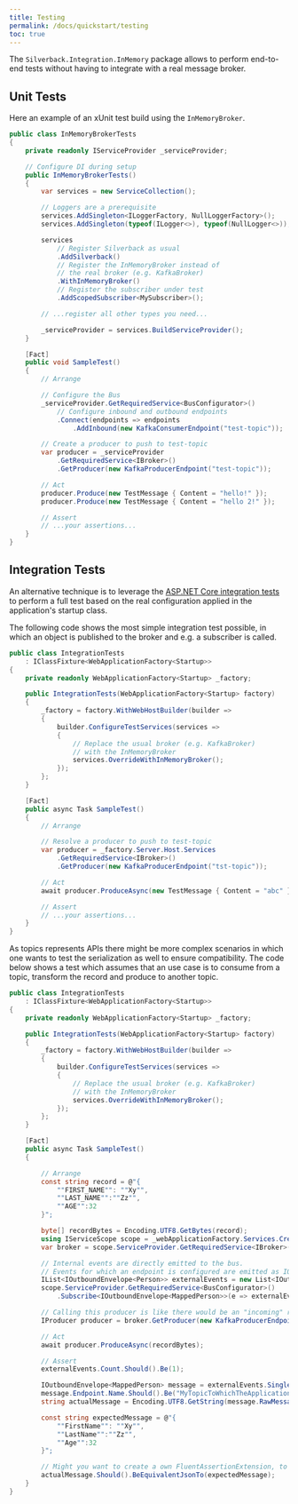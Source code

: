 ```yaml
---
title: Testing
permalink: /docs/quickstart/testing
toc: true
---
```


The `Silverback.Integration.InMemory` package allows to perform end-to-end tests without having to integrate with a real message broker.

## Unit Tests

Here an example of an xUnit test build using the `InMemoryBroker`.

```c#
public class InMemoryBrokerTests
{
    private readonly IServiceProvider _serviceProvider;

    // Configure DI during setup
    public InMemoryBrokerTests()
    {
        var services = new ServiceCollection();

        // Loggers are a prerequisite
        services.AddSingleton<ILoggerFactory, NullLoggerFactory>();
        services.AddSingleton(typeof(ILogger<>), typeof(NullLogger<>));

        services
            // Register Silverback as usual
            .AddSilverback()
            // Register the InMemoryBroker instead of
            // the real broker (e.g. KafkaBroker)
            .WithInMemoryBroker()
            // Register the subscriber under test
            .AddScopedSubscriber<MySubscriber>();

        // ...register all other types you need...

        _serviceProvider = services.BuildServiceProvider();
    }

    [Fact]
    public void SampleTest()
    {
        // Arrange

        // Configure the Bus
        _serviceProvider.GetRequiredService<BusConfigurator>()
            // Configure inbound and outbound endpoints
            .Connect(endpoints => endpoints
                .AddInbound(new KafkaConsumerEndpoint("test-topic"));

        // Create a producer to push to test-topic
        var producer = _serviceProvider
            .GetRequiredService<IBroker>()
            .GetProducer(new KafkaProducerEndpoint("test-topic"));

        // Act
        producer.Produce(new TestMessage { Content = "hello!" });
        producer.Produce(new TestMessage { Content = "hello 2!" });

        // Assert
        // ...your assertions...
    }
}
```

## Integration Tests

An alternative technique is to leverage the [ASP.NET Core integration tests](https://docs.microsoft.com/en-us/aspnet/core/test/integration-tests) to perform a full test based on the real configuration applied in the application's startup class.

The following code shows the most simple integration test possible, in which an object is published to the broker and e.g. a subscriber is called.

```c#
public class IntegrationTests
    : IClassFixture<WebApplicationFactory<Startup>>
{
    private readonly WebApplicationFactory<Startup> _factory;

    public IntegrationTests(WebApplicationFactory<Startup> factory)
    {
        _factory = factory.WithWebHostBuilder(builder =>
        {
            builder.ConfigureTestServices(services =>
            {
                // Replace the usual broker (e.g. KafkaBroker)
                // with the InMemoryBroker
                services.OverrideWithInMemoryBroker();
            });
        };
    }

    [Fact]
    public async Task SampleTest()
    {
        // Arrange

        // Resolve a producer to push to test-topic
        var producer = _factory.Server.Host.Services
            .GetRequiredService<IBroker>()
            .GetProducer(new KafkaProducerEndpoint("tst-topic"));

        // Act
        await producer.ProduceAsync(new TestMessage { Content = "abc" });

        // Assert
        // ...your assertions...
    }
}
```

As topics represents APIs there might be more complex scenarios in which one wants to test the serialization as well to ensure compatibility.
The code below shows a test which assumes that an use case is to consume from a topic, transform the record and produce to another topic.

```c#
public class IntegrationTests
    : IClassFixture<WebApplicationFactory<Startup>>
{
    private readonly WebApplicationFactory<Startup> _factory;

    public IntegrationTests(WebApplicationFactory<Startup> factory)
    {
        _factory = factory.WithWebHostBuilder(builder =>
        {
            builder.ConfigureTestServices(services =>
            {
                // Replace the usual broker (e.g. KafkaBroker)
                // with the InMemoryBroker
                services.OverrideWithInMemoryBroker();
            });
        };
    }

    [Fact]
    public async Task SampleTest()
    {

        // Arrange
        const string record = @"{
            ""FIRST_NAME"": ""Xy"",
            ""LAST_NAME"":""Zz"",
            ""AGE"":32
        }";

        byte[] recordBytes = Encoding.UTF8.GetBytes(record);
        using IServiceScope scope = _webApplicationFactory.Services.CreateScope();
        var broker = scope.ServiceProvider.GetRequiredService<IBroker>();

        // Internal events are directly emitted to the bus.
        // Events for which an endpoint is configured are emitted as IOutboundEnvelope<T> to the bus.
        IList<IOutboundEnvelope<Person>> externalEvents = new List<IOutboundEnvelope<Person>>();
        scope.ServiceProvider.GetRequiredService<BusConfigurator>()
            .Subscribe<IOutboundEnvelope<MappedPerson>>(e => externalEvents.Add(e));

        // Calling this producer is like there would be an "incoming" record.
        IProducer producer = broker.GetProducer(new KafkaProducerEndpoint("MyTopicFromWhichTheApplicationConsumes"));

        // Act
        await producer.ProduceAsync(recordBytes);

        // Assert
        externalEvents.Count.Should().Be(1);

        IOutboundEnvelope<MappedPerson> message = externalEvents.Single();
        message.Endpoint.Name.Should().Be("MyTopicToWhichTheApplicationWrites");
        string actualMessage = Encoding.UTF8.GetString(message.RawMessage);

        const string expectedMessage = @"{
            ""FirstName"": ""Xy"",
            ""LastName"":""Zz"",
            ""Age"":32
        }";

        // Might you want to create a own FluentAssertionExtension, to do something like this.
        actualMessage.Should().BeEquivalentJsonTo(expectedMessage);
    }
}

```
